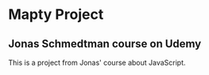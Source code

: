 # Mapty Project

## Jonas Schmedtman course on Udemy

This is a project from Jonas' course about JavaScript.
